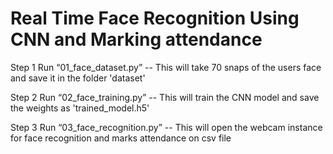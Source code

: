# Real Time Face Recognition Using CNN and Marking attendance

Step 1 Run “01_face_dataset.py”
        -- This will take 70 snaps of the users face and save it in the folder 'dataset'


Step 2 Run “02_face_training.py”
        -- This will train the CNN model and save the weights as 'trained_model.h5'


Step 3 Run “03_face_recognition.py”
        -- This will open the webcam instance for face recognition and marks attendance on csv file



